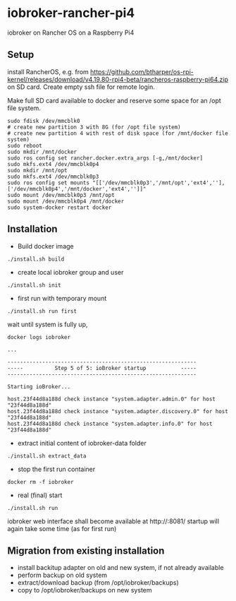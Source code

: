 # iobroker-rancher-pi4
iobroker on Rancher OS on a Raspberry Pi4

## Setup

install RancherOS, e.g. from https://github.com/btharper/os-rpi-kernel/releases/download/v4.19.80-rpi4-beta/rancheros-raspberry-pi64.zip on SD card. Create empty ssh file for remote login.

Make full SD card available to docker and reserve some space for an /opt file system.

```
sudo fdisk /dev/mmcblk0
# create new partition 3 with 8G (for /opt file system)
# create new partition 4 with rest of disk space (for /mnt/docker file system)
sudo reboot
sudo mkdir /mnt/docker
sudo ros config set rancher.docker.extra_args [-g,/mnt/docker]
sudo mkfs.ext4 /dev/mmcblk0p4
sudo mkdir /mnt/opt
sudo mkfs.ext4 /dev/mmcblk0p3
sudo ros config set mounts "[['/dev/mmcblk0p3','/mnt/opt','ext4',''], ['/dev/mmcblk0p4','/mnt/docker','ext4','']]"
sudo mount /dev/mmcblk0p3 /mnt/opt
sudo mount /dev/mmcblk0p4 /mnt/docker
sudo system-docker restart docker
```

## Installation

* Build docker image

```
./install.sh build
```

* create local iobroker group and user

```
./install.sh init
```

* first run with temporary mount

```
./install.sh run first
```

wait until system is fully up,
```
docker logs iobroker

...

------------------------------------------------------------
-----          Step 5 of 5: ioBroker startup           -----
------------------------------------------------------------

Starting ioBroker...

host.23f44d8a188d check instance "system.adapter.admin.0" for host "23f44d8a188d"
host.23f44d8a188d check instance "system.adapter.discovery.0" for host "23f44d8a188d"
host.23f44d8a188d check instance "system.adapter.info.0" for host "23f44d8a188d"
```

* extract initial content of iobroker-data folder
```
./install.sh extract_data
```
* stop the first run container

```
docker rm -f iobroker
```

* real (final) start

```
./install.sh run
```
iobroker web interface shall become available at http://<iobrokerIP>:8081/
startup will again take some time (as for first run)

## Migration from existing installation

* install backitup adapter on old and new system, if not already available
* perform backup on old system
* extract/download backup (from /opt/iobroker/backups)
* copy to /opt/iobroker/backups on new system
